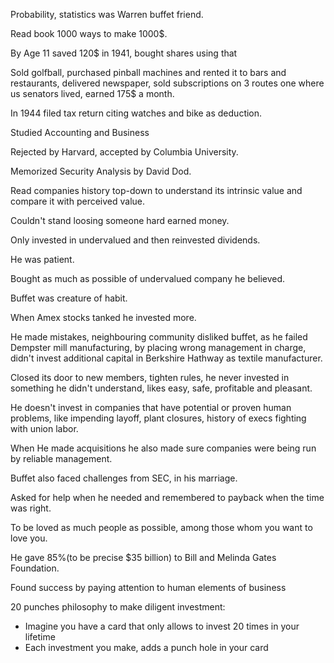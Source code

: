 Probability, statistics was Warren buffet friend. 

Read book 1000 ways to make 1000$.

By Age 11 saved 120$ in 1941, bought shares using that

Sold golfball, purchased pinball machines and rented it to bars and restaurants, delivered newspaper, sold subscriptions on 3 routes one where us senators lived, earned 175$ a month.

In 1944 filed tax return citing watches and bike as deduction.

Studied Accounting and Business

Rejected by Harvard, accepted by Columbia University.

Memorized Security Analysis by David Dod.

Read companies history top-down to understand its intrinsic value and compare it with perceived value.

Couldn't stand loosing someone hard earned money.

Only invested in undervalued and then reinvested dividends.

He was patient.

Bought as much as possible of undervalued company he believed.

Buffet was creature of habit.

When Amex stocks tanked he invested more.

He made mistakes, neighbouring community disliked buffet, as he failed Dempster mill manufacturing, by placing wrong management in charge, didn't invest additional capital in Berkshire Hathway as textile manufacturer.

Closed its door to new members, tighten rules, he never invested in something he didn't understand, likes easy, safe, profitable and pleasant.

He doesn't invest in companies that have potential or proven human problems, like impending layoff, plant closures, history of execs fighting with union labor.

When He made acquisitions he also made sure companies were being run by reliable management.

Buffet also faced challenges from SEC, in his marriage.

Asked for help when he needed and remembered to payback when the time was right.

To be loved as much people as possible, among those whom you want to love you. 

He gave 85%(to be precise $35 billion)  to Bill and Melinda Gates Foundation.

Found success by paying attention to human elements of business

20 punches philosophy to make diligent investment:
- Imagine you have a card that only allows to invest 20 times in your lifetime
- Each investment you make, adds a punch hole in your card 